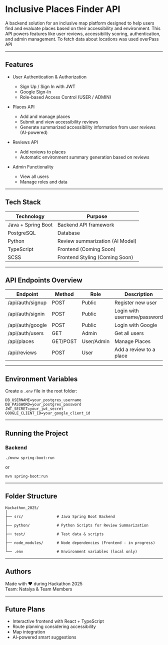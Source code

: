 
# Inclusive Places Finder API

A backend solution for an inclusive map platform designed to help users find and evaluate places based on their accessibility and environment. This API powers features like user reviews, accessibility scoring, authentication, and admin management.
To fetch data about locations was used overPass API

---

## Features

- User Authentication & Authorization
  - Sign Up / Sign In with JWT
  - Google Sign-In
  - Role-based Access Control (USER / ADMIN)
  
- Places API
  - Add and manage places
  - Submit and view accessibility reviews
  - Generate summarized accessibility information from user reviews (AI-powered)
  
- Reviews API
  - Add reviews to places
  - Automatic environment summary generation based on reviews

- Admin Functionality
  - View all users
  - Manage roles and data

---

## Tech Stack

| Technology | Purpose                          |
|------------|---------------------------------|
| Java + Spring Boot | Backend API framework |
| PostgreSQL        | Database               |
| Python            | Review summarization (AI Model) |
| TypeScript        | Frontend (Coming Soon) |
| SCSS              | Frontend Styling (Coming Soon) |

---

## API Endpoints Overview

| Endpoint | Method | Role | Description |
|----------|--------|------|-------------|
| /api/auth/signup | POST | Public | Register new user |
| /api/auth/signin | POST | Public | Login with username/password |
| /api/auth/google | POST | Public | Login with Google |
| /api/auth/users | GET | Admin | Get all users |
| /api/places | GET/POST | User/Admin | Manage Places |
| /api/reviews | POST | User | Add a review to a place |

---

## Environment Variables

Create a `.env` file in the root folder:

```
DB_USERNAME=your_postgres_username
DB_PASSWORD=your_postgres_password
JWT_SECRET=your_jwt_secret
GOOGLE_CLIENT_ID=your_google_client_id
```

---

## Running the Project

### Backend

```
./mvnw spring-boot:run
```

or

```
mvn spring-boot:run
```

---

## Folder Structure

```
Hackathon_2025/
│
├── src/               # Java Spring Boot Backend
│
├── python/            # Python Scripts for Review Summarization
│
├── test/              # Test data & scripts
│
├── node_modules/      # Node dependencies (Frontend - in progress)
│
└── .env               # Environment variables (local only)
```

---

## Authors

Made with ❤️ during Hackathon 2025  
Team: Natalya & Team Members  

---

## Future Plans

- Interactive frontend with React + TypeScript
- Route planning considering accessibility
- Map integration
- AI-powered smart suggestions

